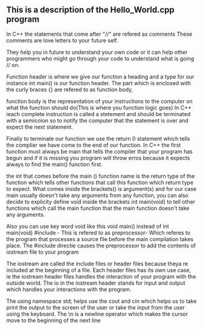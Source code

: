 ## This is a description of the Hello_World.cpp program

 In C++ the statements that come after "//" are refered as comments
 These comments are love letters to your future self.

 They help you in future to understand your own code or it can help other programmers who might go through your code to understand what is going // on.

 Function header is where we give our function a heading and a type for our instance int main() is our function header.
 The part which is enclosed with the curly braces {} are refered to as function body,

 function body is the representation of your instructions to the computer on what the function should do(This is where you function logic goes)
 In C++ ieach complete instruction is called a stetement and should be terminated with a semicolon so to notify the computer that the statement
 is over and expect the next statement.

 Finally to terminate our function we use the return 0 statement which tells the complier we have come to the end of our function.
 In C++ the first function must always be main that tells the compiler that your program has begun and if it is missing you program will throw erros because it expects always to find the main() function first.

 the int that comes before the main () function name is the return type of the function which tells other functions that call this function which return type to expect.
 What comes inside the brackets() is argument(s) and for our case main usually doesn't take any arguments from any function, you can also decide to explicity define void inside the brackets int main(void) to tell other functions which call the main function that the main function doesn't take any arguments.

 Also you can use key word void like this void main() instead of int main(void)
 #include <iostream> - This is refered to as preprocessor- Which referes to the program that processes a source file before the main compilation takes place.
 The #include directie causes the preprocessor to add the contents of iostream file to your program

 The iostream are called the include files or header files because theya re included at the beginning of a file.
 Each header files has its own use case, ie the iostream header files handles the interaction of your program with the outside world.
 The io in the iostream header stands for input and output which handles your interactions with the program.

 The using namespace std; helps use the cout and cin which helps us to take print the output to the screen of the user or take the input from the user using the keyboard.
 The \n is a newline operator which makes the cursor move to the beginning of the next line
